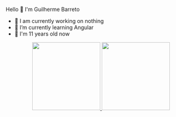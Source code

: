 Hello 👋 I'm Guilherme Barreto

- 🔭 I am currently working on nothing
- 🌱 I’m currently learning Angular
- 👶 I'm 11 years old now

<div align="center">
  <a href="https://github.com/Guilherme-Barreto">
  <img height="180em" src="https://github-readme-stats.vercel.app/api?username=Guilherme-Barreto&show_icons=true&theme=dracula&include_all_commits=true&count_private=true"/>
  <img height="180em" src="https://github-readme-stats.vercel.app/api/top-langs/?username=Guilherme-Barreto&layout=compact&langs_count=7&theme=dracula"/>
</div>
